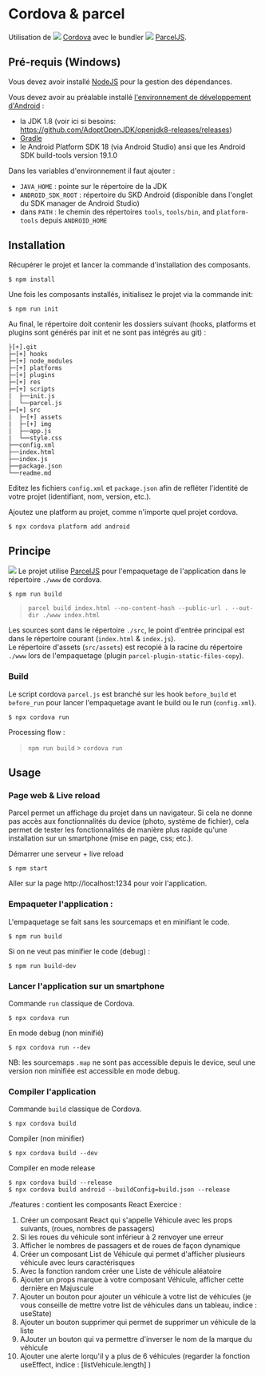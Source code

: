 # Cordova & parcel

Utilisation de ![](https://cordova.apache.org/static/img/cordova_24.png) [Cordova](https://cordova.apache.org/) avec le bundler ![](https://parceljs.org/assets/parcel.png) [ParcelJS](https://parceljs.org/).

## Pré-requis (Windows)

Vous devez avoir installé [NodeJS](https://nodejs.org/) pour la gestion des dépendances.

Vous devez avoir au préalable installé [l'environnement de développement d'Android](https://cordova.apache.org/docs/en/latest/guide/platforms/android/index.html#installing-the-requirements) :
- la JDK 1.8 (voir ici si besoins: https://github.com/AdoptOpenJDK/openjdk8-releases/releases)
- [Gradle](https://gradle.org/install/)
- le Android Platform SDK 18 (via Android Studio) ansi que les Android SDK build-tools version 19.1.0 

Dans les variables d'environnement il faut ajouter :
- `JAVA_HOME` : pointe sur le répertoire de la JDK
- `ANDROID_SDK_ROOT` : répertoire du SKD Android (disponible dans l'onglet du SDK manager de Android Studio)
- dans `PATH` : le chemin des répertoires `tools`, `tools/bin`, and `platform-tools` depuis `ANDROID_HOME`


## Installation

Récupérer le projet et lancer la commande d'installation des composants.
```
$ npm install
```
Une fois les composants installés, initialisez le projet via la commande init:
```
$ npm run init
```

Au final, le répertoire doit contenir les dossiers suivant (hooks, platforms et plugins sont générés par init et ne sont pas intégrés au git) :
```
├[+].git
├─[+] hooks
├─[+] node_modules
├─[+] platforms
├─[+] plugins
├─[+] res
├─[+] scripts
|  ├──init.js
|  └──parcel.js
├─[+] src
|  ├─[+] assets
|  ├─[+] img
|  ├──app.js
|  └──style.css
├──config.xml
├──index.html
├──index.js
├──package.json
└──readme.md
```

Editez les fichiers `config.xml` et `package.json` afin de refléter l'identité de votre projet (identifiant, nom, version, etc.).

Ajoutez une platform au projet, comme n'importe quel projet cordova.
````
$ npx cordova platform add android
````

## Principe

![](https://i.imgur.com/X0iSUqI.png) Le projet utilise [ParcelJS](https://parceljs.org/) pour l'empaquetage de l'application dans le répertoire `./www` de cordova.
```
$ npm run build
```
> `parcel build index.html --no-content-hash --public-url . --out-dir ./www index.html`

Les sources sont dans le répertoire `./src`, le point d'entrée principal est dans le répertoire courant (`index.html` & `index.js`).    
Le répertoire d'assets (`src/assets`) est recopié à la racine du répertoire `./www` lors de l'empaquetage (plugin `parcel-plugin-static-files-copy`).

### Build

Le script cordova `parcel.js` est branché sur les hook `before_build` et `before_run` pour lancer l'empaquetage avant le build ou le run (`config.xml`).
```
$ npx cordova run
```
Processing flow :
> `npm run build` > `cordova run`

## Usage

### Page web & Live reload
Parcel permet un affichage du projet dans un navigateur.
Si cela ne donne pas accès aux fonctionnalités du device (photo, système de fichier), cela permet de tester les fonctionnalités de manière plus rapide qu'une installation sur un smartphone (mise en page, css; etc.).

Démarrer une serveur + live reload
```
$ npm start
```
Aller sur la page http://localhost:1234 pour voir l'application.

### Empaqueter l'application :

L'empaquetage se fait sans les sourcemaps et en minifiant le code.
```
$ npm run build
```
Si on ne veut pas minifier le code (debug) :
```
$ npm run build-dev
```

### Lancer l'application sur un smartphone
Commande `run` classique de Cordova.
```
$ npx cordova run
```
En mode debug (non minifié)
```
$ npx cordova run --dev
```
NB: les sourcemaps `.map` ne sont pas accessible depuis le device, seul une version non minifiée est accessible en mode debug.

### Compiler l'application 
Commande `build` classique de Cordova.
```
$ npx cordova build
```
Compiler (non minifier)
```
$ npx cordova build --dev
```
Compiler en mode release
```
$ npx cordova build --release
$ npx cordova build android --buildConfig=build.json --release
```
./features : contient les composants React
Exercice :
1. Créer un composant React qui s'appelle Véhicule avec les props suivants, (roues, nombres de passagers)
2. Si les roues du véhicule sont inférieur à 2 renvoyer une erreur
3. Afficher le nombres de passagers et de roues de façon dynamique
4. Créer un composant List de Véhicule qui permet d'afficher plusieurs véhicule avec leurs caractérisques
5. Avec la fonction random créer une Liste de véhicule aléatoire
6. Ajouter un props marque à votre composant Véhicule, afficher cette dernière en Majuscule
7. Ajouter un bouton pour ajouter un véhicule à votre list de véhicules (je vous conseille de mettre votre list de véhicules dans un tableau, indice : useState)
8. Ajouter un bouton supprimer qui permet de supprimer un véhicule de la liste
9. AJouter un bouton qui va permettre d'inverser le nom de la marque du véhicule
10. Ajouter une alerte lorqu'il y a plus de 6 véhicules (regarder la fonction useEffect, indice : [listVehicule.length] )